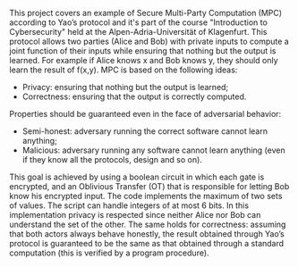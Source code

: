 This project covers an example of Secure Multi-Party Computation (MPC) according to Yao’s protocol and it's part of the course "Introduction to Cybersecurity" held at the
Alpen-Adria-Universität of Klagenfurt. This protocol allows two parties (Alice and Bob) with private inputs to compute a joint function of their inputs while ensuring that nothing but the output is learned. For example if Alice knows x and Bob knows y, they should only learn the result of f(x,y). MPC is based on the following ideas:

- Privacy: ensuring that nothing but the output is learned;
- Correctness: ensuring that the output is correctly computed.

Properties should be guaranteed even in the face of adversarial behavior:

- Semi-honest: adversary running the correct software cannot learn anything;
- Malicious: adversary running any software cannot learn anything (even if they know all the protocols, design and so on).

This goal is achieved by using a boolean circuit in which each gate is encrypted, and an Oblivious Transfer (OT) that is responsible for letting Bob know his encrypted input.
The code implements the maximum of two sets of values. The script can handle integers of at most 6 bits. In this implementation privacy is respected since neither Alice nor Bob can 
understand the set of the other. The same holds for correctness: assuming that both actors always behave honestly, the result obtained through Yao’s protocol is guaranteed to be 
the same as that obtained through a standard computation (this is verified by a program procedure).
